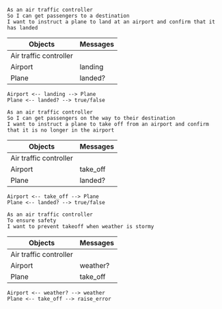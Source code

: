 ```
As an air traffic controller
So I can get passengers to a destination
I want to instruct a plane to land at an airport and confirm that it has landed
```

| Objects | Messages |
|---------|----------|
| Air traffic controller |   |
| Airport | landing |
| Plane   | landed?  |

```
Airport <-- landing --> Plane
Plane <-- landed? --> true/false
```


```
As an air traffic controller
So I can get passengers on the way to their destination
I want to instruct a plane to take off from an airport and confirm that it is no longer in the airport
```

| Objects | Messages |
|---------|----------|
| Air traffic controller |   |
| Airport | take_off |
| Plane   | landed?        |

```
Airport <-- take_off --> Plane
Plane <-- landed? --> true/false
```


```
As an air traffic controller
To ensure safety
I want to prevent takeoff when weather is stormy
```
| Objects | Messages |
|---------|----------|
| Air traffic controller |   |
| Airport | weather? |
| Plane   | take_off |

```
Airport <-- weather? --> weather
Plane <-- take_off --> raise_error
```
